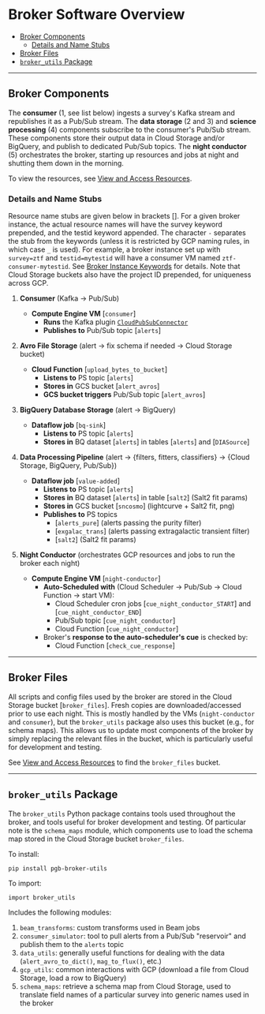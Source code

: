 # Broker Software Overview

- [Broker Components](#broker-components)
    - [Details and Name Stubs](#details-and-name-stubs)
- [Broker Files](#broker-files)
- [`broker_utils` Package](#broker_utils-package)

---

## Broker Components

The __consumer__ (1, see list below) ingests a survey's Kafka stream and republishes it as a Pub/Sub stream.
The __data storage__ (2 and 3) and __science processing__ (4) components subscribe to the consumer's Pub/Sub stream. These components store their output data in Cloud Storage and/or BigQuery, and publish to dedicated Pub/Sub topics.
The __night conductor__ (5) orchestrates the broker, starting up resources and jobs at night and shutting them down in the morning.

To view the resources, see [View and Access Resources](../run-a-broker-instance/view-resources.md).

### Details and Name Stubs

Resource name stubs are given below in brackets [].
For a given broker instance, the actual resource names will have the survey keyword prepended, and the testid keyword appended.
The character `-` separates the stub from the keywords (unless it is restricted by GCP naming rules, in which case `_` is used).
For example, a broker instance set up with `survey=ztf` and `testid=mytestid` will have a consumer VM named `ztf-consumer-mytestid`.
See [Broker Instance Keywords](broker-instance-keywords.md) for details.
Note that Cloud Storage buckets also have the project ID prepended, for uniqueness across GCP.

1. __Consumer__ (Kafka -> Pub/Sub)
    - __Compute Engine VM__  [`consumer`]
        - __Runs__  the Kafka plugin [`CloudPubSubConnector`](https://github.com/GoogleCloudPlatform/pubsub/tree/master/kafka-connector)
        - __Publishes to__ Pub/Sub topic  [`alerts`]

2. __Avro File Storage__ (alert -> fix schema if needed -> Cloud Storage bucket)
    - __Cloud Function__ [`upload_bytes_to_bucket`]
        - __Listens to__ PS topic [`alerts`]
        - __Stores in__ GCS bucket [`alert_avros`]
        - __GCS bucket triggers__ Pub/Sub topic [`alert_avros`]

3. __BigQuery Database Storage__ (alert -> BigQuery)
    - __Dataflow job__ [`bq-sink`]
        - __Listens to__ PS topic [`alerts`]
        - __Stores in__ BQ dataset [`alerts`] in tables [`alerts`] and [`DIASource`]

4. __Data Processing Pipeline__ (alert -> {filters, fitters, classifiers} -> {Cloud Storage, BigQuery, Pub/Sub})
    - __Dataflow job__ [`value-added`]
        - __Listens to__ PS topic [`alerts`]
        - __Stores in__ BQ dataset [`alerts`] in table [`salt2`] (Salt2 fit params)
        - __Stores in__ GCS bucket [`sncosmo`] (lightcurve + Salt2 fit, png)
        - __Publishes to__ PS topics
            - [`alerts_pure`] (alerts passing the purity filter)
            - [`exgalac_trans`] (alerts passing extragalactic transient filter)
            - [`salt2`] (Salt2 fit params)

5. __Night Conductor__ (orchestrates GCP resources and jobs to run the broker each night)
    - __Compute Engine VM__  [`night-conductor`]
        - __Auto-Scheduled with__ (Cloud Scheduler -> Pub/Sub -> Cloud Function -> start VM):
            - Cloud Scheduler cron jobs [`cue_night_conductor_START`] and [`cue_night_conductor_END`]
            - Pub/Sub topic [`cue_night_conductor`]
            - Cloud Function [`cue_night_conductor`]
        - Broker's __response to the auto-scheduler's cue__ is checked by:
            - Cloud Function [`check_cue_response`]

---

## Broker Files

All scripts and config files used by the broker are stored in the Cloud Storage bucket [`broker_files`].
Fresh copies are downloaded/accessed prior to use each night.
This is mostly handled by the VMs (`night-conductor` and `consumer`), but the `broker_utils` package also uses this bucket (e.g., for schema maps).
This allows us to update most components of the broker by simply replacing the relevant files in the bucket, which is particularly useful for development and testing.

See [View and Access Resources](../run-a-broker-instance/view-resources.md) to find the `broker_files` bucket.

---

## `broker_utils` Package

The `broker_utils` Python package contains tools used throughout the broker, and tools useful for broker development and testing.
Of particular note is the `schema_maps` module, which components use to load the schema map stored in the Cloud Storage bucket `broker_files`.

To install:

`pip install pgb-broker-utils`

To import:

`import broker_utils`

Includes the following modules:
1) `beam_transforms`: custom transforms used in Beam jobs
2) `consumer_simulator`: tool to pull alerts from a Pub/Sub "reservoir" and publish them to the `alerts` topic
3) `data_utils`: generally useful functions for dealing with the data (`alert_avro_to_dict()`, `mag_to_flux()`, etc.)
4) `gcp_utils`: common interactions with GCP (download a file from Cloud Storage, load a row to BigQuery)
5) `schema_maps`: retrieve a schema map from Cloud Storage, used to translate field names of a particular survey into generic names used in the broker
